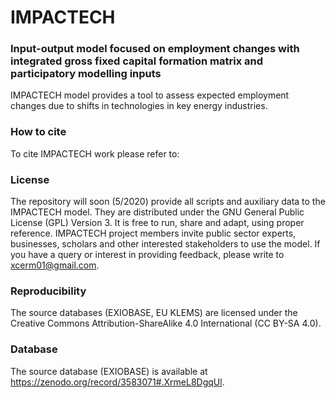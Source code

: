 # IMPACTECH
### Input-output model focused on employment changes with integrated gross fixed capital formation matrix and participatory modelling inputs

IMPACTECH model provides a tool to assess expected employment changes due to shifts in technologies in key energy industries.

### How to cite

To cite IMPACTECH work please refer to:

### License

The repository will soon (5/2020) provide all scripts and auxiliary data to the IMPACTECH model. They are distributed under the GNU General Public License (GPL) Version 3. It is free to run, share and adapt, using proper reference. IMPACTECH project members invite public sector experts, businesses, scholars and other interested stakeholders to use the model. If you have a query or interest in providing feedback, please write to xcerm01@gmail.com.

### Reproducibility

The source databases (EXIOBASE, EU KLEMS) are licensed under the Creative Commons Attribution-ShareAlike 4.0 International (CC BY-SA 4.0).

### Database

The source database (EXIOBASE) is available at https://zenodo.org/record/3583071#.XrmeL8DgqUl.
